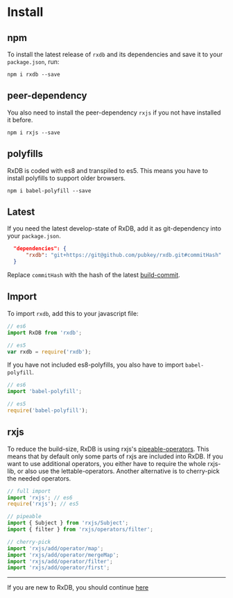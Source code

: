 # Install

## npm

To install the latest release of `rxdb` and its dependencies and save it to your `package.json`, run:

`npm i rxdb --save`

## peer-dependency

You also need to install the peer-dependency `rxjs` if you not have installed it before.

`npm i rxjs --save`

## polyfills

RxDB is coded with es8 and transpiled to es5\. This means you have to install polyfills to support older browsers.

`npm i babel-polyfill --save`

## Latest

If you need the latest develop-state of RxDB, add it as git-dependency into your `package.json`.

```json
  "dependencies": {
      "rxdb": "git+https://git@github.com/pubkey/rxdb.git#commitHash"
  }
```

Replace `commitHash` with the hash of the latest [build-commit](https://github.com/pubkey/rxdb/search?q=build&type=Commits).

## Import

To import `rxdb`, add this to your javascript file:

```javascript
// es6
import RxDB from 'rxdb';

// es5
var rxdb = require('rxdb');
```

If you have not included es8-polyfills, you also have to import `babel-polyfill`.

```javascript
// es6
import 'babel-polyfill';

// es5
require('babel-polyfill');
```

## rxjs

To reduce the build-size, RxDB is using rxjs's [pipeable-operators](https://github.com/ReactiveX/rxjs/blob/master/doc/pipeable-operators.md). This means that by default only some parts of rxjs are included into RxDB. If you want to use additional operators, you either have to require the whole rxjs-lib, or also use the lettable-operators. Another alternative is to cherry-pick the needed operators.

```javascript
// full import
import 'rxjs'; // es6
require('rxjs'); // es5

// pipeable
import { Subject } from 'rxjs/Subject';
import { filter } from 'rxjs/operators/filter';

// cherry-pick
import 'rxjs/add/operator/map';		
import 'rxjs/add/operator/mergeMap';		
import 'rxjs/add/operator/filter';		
import 'rxjs/add/operator/first';
```

--------------------------------------------------------------------------------

If you are new to RxDB, you should continue [here](./rx-database.md)
